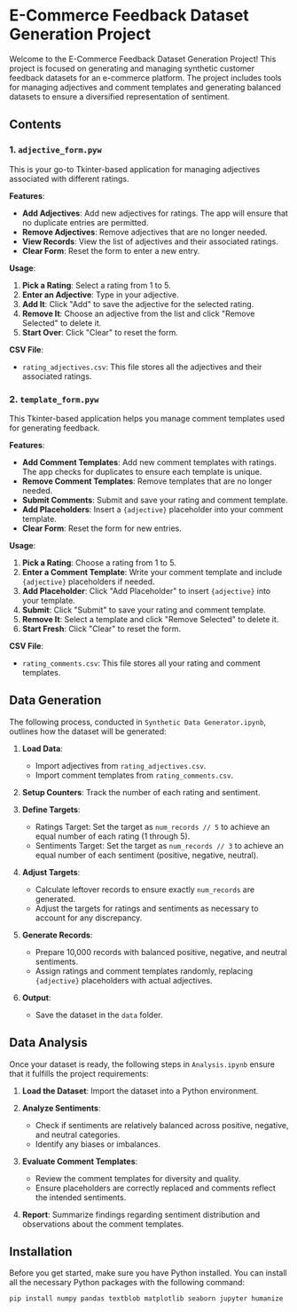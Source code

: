 # E-Commerce Feedback Dataset Generation Project

Welcome to the E-Commerce Feedback Dataset Generation Project! This project is focused on generating and managing synthetic customer feedback datasets for an e-commerce platform. The project includes tools for managing adjectives and comment templates and generating balanced datasets to ensure a diversified representation of sentiment.

## Contents

### 1. `adjective_form.pyw`

This is your go-to Tkinter-based application for managing adjectives associated with different ratings.

**Features**:
- **Add Adjectives**: Add new adjectives for ratings. The app will ensure that no duplicate entries are permitted.
- **Remove Adjectives**: Remove adjectives that are no longer needed.
- **View Records**: View the list of adjectives and their associated ratings.
- **Clear Form**: Reset the form to enter a new entry.

**Usage**:
1. **Pick a Rating**: Select a rating from 1 to 5.
2. **Enter an Adjective**: Type in your adjective.
3. **Add It**: Click "Add" to save the adjective for the selected rating.
4. **Remove It**: Choose an adjective from the list and click "Remove Selected" to delete it.
5. **Start Over**: Click "Clear" to reset the form.

**CSV File**:
- `rating_adjectives.csv`: This file stores all the adjectives and their associated ratings.

### 2. `template_form.pyw`

This Tkinter-based application helps you manage comment templates used for generating feedback.

**Features**:
- **Add Comment Templates**: Add new comment templates with ratings. The app checks for duplicates to ensure each template is unique.
- **Remove Comment Templates**: Remove templates that are no longer needed.
- **Submit Comments**: Submit and save your rating and comment template.
- **Add Placeholders**: Insert a `{adjective}` placeholder into your comment template.
- **Clear Form**: Reset the form for new entries.

**Usage**:
1. **Pick a Rating**: Choose a rating from 1 to 5.
2. **Enter a Comment Template**: Write your comment template and include `{adjective}` placeholders if needed.
3. **Add Placeholder**: Click "Add Placeholder" to insert `{adjective}` into your template.
4. **Submit**: Click "Submit" to save your rating and comment template.
5. **Remove It**: Select a template and click "Remove Selected" to delete it.
6. **Start Fresh**: Click "Clear" to reset the form.

**CSV File**:
- `rating_comments.csv`: This file stores all your rating and comment templates.

## Data Generation

The following process, conducted in `Synthetic Data Generator.ipynb`, outlines how the dataset will be generated:

1. **Load Data**:
   - Import adjectives from `rating_adjectives.csv`.
   - Import comment templates from `rating_comments.csv`.

2. **Setup Counters**: Track the number of each rating and sentiment.

3. **Define Targets**:
   - Ratings Target: Set the target as `num_records // 5` to achieve an equal number of each rating (1 through 5).
   - Sentiments Target: Set the target as `num_records // 3` to achieve an equal number of each sentiment (positive, negative, neutral).

4. **Adjust Targets**:
   - Calculate leftover records to ensure exactly `num_records` are generated.
   - Adjust the targets for ratings and sentiments as necessary to account for any discrepancy.

5. **Generate Records**:
   - Prepare 10,000 records with balanced positive, negative, and neutral sentiments.
   - Assign ratings and comment templates randomly, replacing `{adjective}` placeholders with actual adjectives.

6. **Output**:
   - Save the dataset in the `data` folder.

## Data Analysis

Once your dataset is ready, the following steps in `Analysis.ipynb` ensure that it fulfills the project requirements:

1. **Load the Dataset**: Import the dataset into a Python environment.

2. **Analyze Sentiments**:
   - Check if sentiments are relatively balanced across positive, negative, and neutral categories.
   - Identify any biases or imbalances.

3. **Evaluate Comment Templates**:
   - Review the comment templates for diversity and quality.
   - Ensure placeholders are correctly replaced and comments reflect the intended sentiments.

4. **Report**: Summarize findings regarding sentiment distribution and observations about the comment templates.

## Installation

Before you get started, make sure you have Python installed. You can install all the necessary Python packages with the following command:

```bash
pip install numpy pandas textblob matplotlib seaborn jupyter humanize
